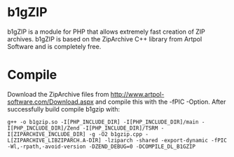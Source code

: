 # b1gZIP
b1gZIP is a module for PHP that allows extremely fast creation of ZIP archives. b1gZIP is based on the ZipArchive C++ library from Artpol Software and is completely free.

# Compile
Download the ZipArchive files from http://www.artpol-software.com/Download.aspx and compile this with the -fPIC -Option.
After successfully build compile b1gzip with:

```
g++ -o b1gzip.so -I[PHP_INCLUDE_DIR] -I[PHP_INCLUDE_DIR]/main -I[PHP_INCLUDE_DIR]/Zend -I[PHP_INCLUDE_DIR]/TSRM -I[ZIPARCHIVE_INCLUDE_DIR] -g -O2 b1gzip.cpp -L[ZIPARCHIVE_LIBZIPARCH.A-DIR] -lziparch -shared -export-dynamic -fPIC -Wl,-rpath,-avoid-version -DZEND_DEBUG=0 -DCOMPILE_DL_B1GZIP
```
